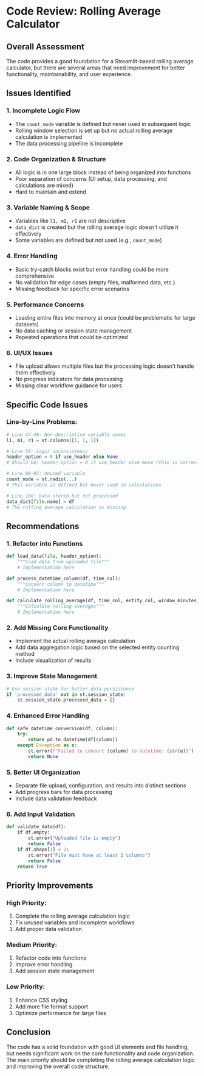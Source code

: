 # Code Review: Rolling Average Calculator

## Overall Assessment
The code provides a good foundation for a Streamlit-based rolling average calculator, but there are several areas that need improvement for better functionality, maintainability, and user experience.

## Issues Identified

### 1. **Incomplete Logic Flow**
- The `count_mode` variable is defined but never used in subsequent logic
- Rolling window selection is set up but no actual rolling average calculation is implemented
- The data processing pipeline is incomplete

### 2. **Code Organization & Structure**
- All logic is in one large block instead of being organized into functions
- Poor separation of concerns (UI setup, data processing, and calculations are mixed)
- Hard to maintain and extend

### 3. **Variable Naming & Scope**
- Variables like `l1, m1, r1` are not descriptive
- `data_dict` is created but the rolling average logic doesn't utilize it effectively
- Some variables are defined but not used (e.g., `count_mode`)

### 4. **Error Handling**
- Basic try-catch blocks exist but error handling could be more comprehensive
- No validation for edge cases (empty files, malformed data, etc.)
- Missing feedback for specific error scenarios

### 5. **Performance Concerns**
- Loading entire files into memory at once (could be problematic for large datasets)
- No data caching or session state management
- Repeated operations that could be optimized

### 6. **UI/UX Issues**
- File upload allows multiple files but the processing logic doesn't handle them effectively
- No progress indicators for data processing
- Missing clear workflow guidance for users

## Specific Code Issues

### Line-by-Line Problems:

```python
# Line 47-48: Non-descriptive variable names
l1, m1, r1 = st.columns([1, 1, 1])

# Line 58: Logic inconsistency
header_option = 0 if use_header else None
# Should be: header_option = 0 if use_header else None (this is correct)

# Line 90-95: Unused variable
count_mode = st.radio(...)
# This variable is defined but never used in calculations

# Line 108: Data stored but not processed
data_dict[file.name] = df
# The rolling average calculation is missing
```

## Recommendations

### 1. **Refactor into Functions**
```python
def load_data(file, header_option):
    """Load data from uploaded file"""
    # Implementation here

def process_datetime_column(df, time_col):
    """Convert column to datetime"""
    # Implementation here

def calculate_rolling_average(df, time_col, entity_col, window_minutes):
    """Calculate rolling averages"""
    # Implementation here
```

### 2. **Add Missing Core Functionality**
- Implement the actual rolling average calculation
- Add data aggregation logic based on the selected entity counting method
- Include visualization of results

### 3. **Improve State Management**
```python
# Use session state for better data persistence
if 'processed_data' not in st.session_state:
    st.session_state.processed_data = {}
```

### 4. **Enhanced Error Handling**
```python
def safe_datetime_conversion(df, column):
    try:
        return pd.to_datetime(df[column])
    except Exception as e:
        st.error(f"Failed to convert {column} to datetime: {str(e)}")
        return None
```

### 5. **Better UI Organization**
- Separate file upload, configuration, and results into distinct sections
- Add progress bars for data processing
- Include data validation feedback

### 6. **Add Input Validation**
```python
def validate_data(df):
    if df.empty:
        st.error("Uploaded file is empty")
        return False
    if df.shape[1] < 2:
        st.error("File must have at least 2 columns")
        return False
    return True
```

## Priority Improvements

### High Priority:
1. Complete the rolling average calculation logic
2. Fix unused variables and incomplete workflows
3. Add proper data validation

### Medium Priority:
1. Refactor code into functions
2. Improve error handling
3. Add session state management

### Low Priority:
1. Enhance CSS styling
2. Add more file format support
3. Optimize performance for large files

## Conclusion

The code has a solid foundation with good UI elements and file handling, but needs significant work on the core functionality and code organization. The main priority should be completing the rolling average calculation logic and improving the overall code structure.